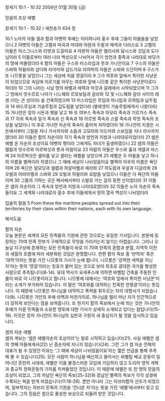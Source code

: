 창세기 10:1 - 10:32 
2004년 01월 30일 (금)

믿음의 조상 에벨



창세기 10:1 - 10:32 / 새찬송가 434 장


10:1 노아의 아들 셈과 함과 야벳의 후예는 이러하니라 홍수 후에 그들이 아들들을 낳았으니 2 야벳의 아들은 고멜과 마곡과 마대와 야완과 두발과 메섹과 디라스요 3 고멜의 아들은 아스그나스와 리밧과 도갈마요 4 야완의 아들은 엘리사와 달시스와 깃딤과 도다님이라 5 이들로부터 여러 나라 백성으로 나뉘어서 각기 방언과 종족과 나라대로 바닷가의 땅에 머물렀더라 6 함의 아들은 구스와 미스라임과 붓과 가나안이요 7 구스의 아들은 스바와 하윌라와 삽다와 라아마와 삽드가요 라아마의 아들은 스바와 드단이며 8 구스가 또 니므롯을 낳았으니 그는 세상에 처음 영걸이라 9 그가 여호와 앞에서 특이한 사냥꾼이 되었으므로 속담에 이르기를 아무는 여호와 앞에 니므롯 같은 특이한 사냥꾼이로다 하더라 10 그의 나라는 시날 땅의 바벨과 에렉과 악갓과 갈레에서 시작되었으며 11 그가 그 땅에서 앗수르로 나아가 니느웨와 르호보딜과 갈라와 12 및 니느웨와 갈라 사이의 레센 (이는 큰 성이라) 을 건축하였으며 13 미스라임은 루딤과 아나밈과 르하빔과 납두힘과 14 바드루심과 가슬루힘과 갑도림을 낳았더라 (블레셋이 가슬루힘에게서 나왔더라) 15 가나안은 장자 시돈과 헷을 낳고 16 또 여부스 족속과 아모리 족속과 기르가스 족속과 17 히위 족속과 알가 족속과 신 족속과 18 아르왓 족속과 스말 족속과 하맛 족속의 조상을 낳았더니 이 후로 가나안 자손의 족속이 흩어져 처하였더라 19 가나안의 지경은 시돈에서부터 그랄을 지나 가사까지와 소돔과 고모라와 아드마와 스보임을 지나 라사까지였더라 20 이들은 함의 자손이라 각기 족속과 방언과 지방과 나라대로이었더라 21 셈은 에벨 온 자손의 조상이요 야벳의 형이라 그에게도 자녀가 출생하였으니 22 셈의 아들은 엘람과 앗수르와 아르박삿과 룻과 아람이요 23 아람의 아들은 우스와 훌과 게델과 마스며 24 아르박삿은 셀라를 낳고 셀라는 에벨을 낳았으며 25 에벨은 두 아들을 낳고 하나의 이름을 벨렉이라 하였으니 그 때에 세상이 나뉘었음이요 벨렉의 아우의 이름은 욕단이며 26 욕단은 알모닷과 셀렙과 하살마웹과 예라와 27 하도람과 우살과 디글라와 28 오발과 아비마엘과 스바와 29 오빌과 하윌라와 요밥을 낳았으니 이들은 다 욕단의 아들이며 30 그들의 거하는 곳은 메사에서부터 스발로 가는 길의 동편 산이었더라 31 이들은 셈의 자손이라 그 족속과 방언과 지방과 나라대로였더라 32 이들은 노아 자손의 족속들이요 그 세계와 나라대로라 홍수 후에 이들에게서 땅의 열국 백성이 나뉘었더라 

입술의 말씀 
5 From these the maritime peoples spread out into their territories by their clans within their nations, each with its own language.

해석도움





함의 자손  
오늘 본문은 세계의 모든 민족들의 기원에 관한 것으로는 유일한 기사입니다. 본문에 등장하는 70여 민족 전부가 구체적으로 무엇을 가리키는지 알기는 어렵습니다. 그러나 오늘날 지구상에 존재하는 모든 민족들이 바로 이 70여 민족의 혼합과 분열, 지역적 이전과 세월의 흐름에 따라 세분화된 것임은 분명합니다. 한편 함의 족보 중 ‘반역자’ 혹은 ‘대적’이라는 뜻을 가진 니므롯의 기사가 눈에 뜁니다. 니므롯은 ‘강력한 세력을 지닌 자’라는 뜻의 ‘영걸’이라는 칭호가 붙어 있는 것으로 보아 최초로 광대한 국가를 형성한 사람으로 추측됩니다(8-14). 유대 역사가 요세푸스에 의하면 바벨탑 건축을 주동한 인물이 바로 이 니므롯이라고 합니다. 니므롯에 대해서는 ‘여호와 앞에서 특이한 사냥꾼’이라는 소개가 부가되어 있습니다. 이 말은 ‘여호와를 대적하는 잔혹한 전쟁광’이라는 뜻입니다. 이 때문에 니므롯은 하나님을 대적하고 폭력을 휘두르는 자의 대명사가 되었습니다(9). 니므롯은 가인의 후예 라멕과 마찬가지로, 하나님을 멀리 떠난 자가 인간적으로 더 강하게 보인다는 점을 보여줍니다. 또 한가지 함의 족보에서 눈에 띄는 것은 가나안의 후예가 이룬 민족들과 소유한 영토에 대한 기사가 상세히 소개되고 있다는 점입니다(15-19). 이것은 장차 가나안이 하나님의 심판과 구원의 새 중심지가 될 것을 암시하고 있습니다. 

셈의 자손 에벨  
셈의 계보는 ‘셈은 에벨자손의 조상이라’는 말로 시작하고 있습니다(21). 사실 에벨은 셈의 셋째 아들에게서(22) 난 증손자에 지나지 않습니다(24). 그런 그가 셈 자손 전체의 대표가 될 수 있었던 이유는 ‘그 때에 세상이 나뉘었음이요’라는 짧은 언급을 통해 추측해 볼 수 있습니다(25). 모든 사람이 하나님을 배신하고 돌아서는 바벨탑 배교 운동이 일어나던 혼란의 시대에, 에벨은 이들 불경스러운 모임에 가담하지 않고 도리어 영적 개혁과 종교적 정화운동의 기치를 치켜들었던 것입니다. 이 때문에 에벨은 또 한 명의 믿음의 조상이 되었고, 그의 차남인 욕단의 족보(25-32)와 장남인 벨렉의 족보가 각각 성경에 수록되는 복을 받게 되었습니다(11:18-26). 뿐만 아니라 그는 아브라함의 선조가 되었으며, 일부학자는 히브리 민족의 기원을 ‘건너온 자’라는 뜻을 가진 ‘에벨’에서부터 찾고 있습니다. 그의 믿음은 참으로 풍성한 보상으로 되돌려 받은 것입니다.